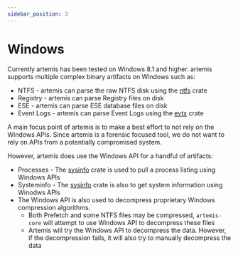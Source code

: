 ```yaml
---
sidebar_position: 3
---
```


# Windows

Currently artemis has been tested on Windows 8.1 and higher. artemis supports
multiple complex binary artifacts on Windows such as:

- NTFS - artemis can parse the raw NTFS disk using the
  [ntfs](https://github.com/ColinFinck/ntfs) crate
- Registry - artemis can parse Registry files on disk
- ESE - artemis can parse ESE database files on disk
- Event Logs - artemis can parse Event Logs using the
  [evtx](https://github.com/omerbenamram/evtx) crate

A main focus point of artemis is to make a best effort to not rely on the
Windows APIs. Since artemis is a forensic focused tool, we do not want to rely
on APIs from a potentially compromised system.

However, artemis does use the Windows API for a handful of artifacts:

- Processes - The [sysinfo](https://github.com/GuillaumeGomez/sysinfo) crate is
  used to pull a process listing using Windows APIs
- Systeminfo - The [sysinfo](https://github.com/GuillaumeGomez/sysinfo) crate is
  also to get system information using Winodws APIs
- The Windows API is also used to decompress proprietary Windows compression
  algorithms.
  - Both Prefetch and some NTFS files may be compressed, `artemis-core` will
    attempt to use Windows API to decompress these files
  - Artemis will try the Windows API to decompress the data. However, if the
    decompression fails, it will also try to manually decompress the data
